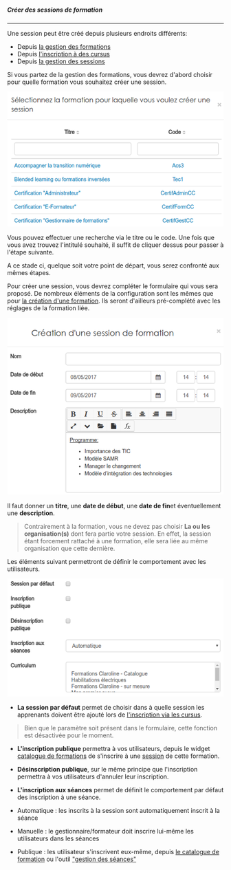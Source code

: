 ##### Créer des sessions de formation
---
Une session peut être créé depuis plusieurs endroits différents:

* Depuis [la gestion des formations](admin-trainings.md)
* Depuis [l'inscription à des cursus](cursus-inscriptions.md)
* Depuis [la gestion des sessions](admin-sessions.md)

Si vous partez de la gestion des formations, vous devrez d'abord choisir pour quelle formation vous souhaitez créer une session.

![](images/cursus-fig73.png)

Vous pouvez effectuer une recherche via le titre ou le code. Une fois que vous avez trouvez l'intitulé souhaité, il suffit de cliquer dessus pour passer à l'étape suivante.

A ce stade ci, quelque soit votre point de départ, vous serez confronté aux mêmes étapes.

Pour créer une session, vous devrez compléter le formulaire qui vous sera proposé. De nombreux éléments de la configuration sont les mêmes que pour [la création d'une formation](create-trainings.md). Ils seront d'ailleurs pré-complété avec les réglages de la formation liée.


![](images/cursus-fig74.png)

Il faut donner un **titre**, une **date de début**, une **date de fin**et éventuellement une **description**.

>Contrairement à la formation, vous ne devez pas choisir **La ou les organisation(s)** dont fera partie votre session. En effet, la session étant forcement rattaché à une formation, elle sera liée au même organisation que cette dernière.

Les éléments suivant permettront de définir le comportement avec les utilisateurs.

![](images/cursus-fig75.png)

* **La session par défaut** permet de choisir dans à quelle session les apprenants doivent être ajouté lors de [l'inscription via les cursus](cursus-inscriptions.md). 

> Bien que le paramètre soit présent dans le formulaire, cette fonction est désactivée pour le moment.

* **L'inscription publique** permettra à vos utilisateurs, depuis le widget [catalogue de formations](formationslisting.md) de s'inscrire à une [session](admin-sessions.md) de cette formation.

* **Désinscription publique**, sur le même principe que l'inscription permettra à vos utilisateurs d'annuler leur inscription.

* **L'inscription aux séances** permet de définit le comportement par défaut des inscription à une séance.
 * Automatique : les inscrits à la session sont automatiquement inscrit à la séance
 * Manuelle : le gestionnaire/formateur doit inscrire lui-même les utilisateurs dans les séances
 * Publique : les utilisateur s'inscrivent eux-même, depuis [le catalogue de formation](widget-formationslisting.md) ou l'outil ["gestion des séances"](formationslisting.md)




